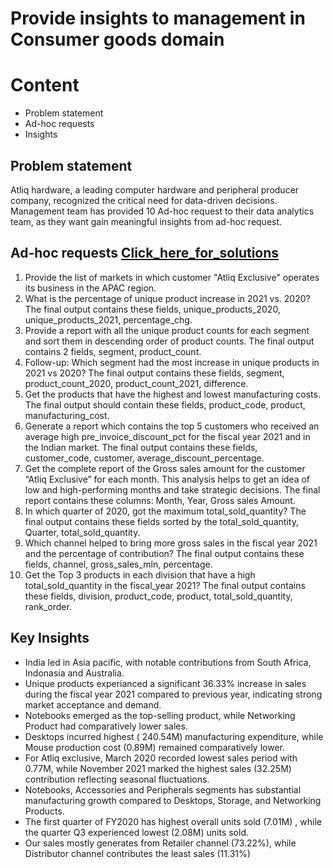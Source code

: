 # Provide insights to management in Consumer goods domain
# Content
  * Problem statement
  * Ad-hoc requests
  * Insights

## Problem statement
Atliq hardware, a leading computer hardware and peripheral producer company, recognized the critical need for data-driven decisions.
Management team has provided 10 Ad-hoc request to their data analytics team, as they want gain meaningful insights from ad-hoc request.

## Ad-hoc requests [Click_here_for_solutions](https://github.com/kiransuryaa/Atliq-mart-s-Consumer-Goods-data-analysis/blob/main/atliq_mart_ad-hoc_requests.sql)
  1. Provide the list of markets in which customer "Atliq Exclusive" operates its business in the APAC region.
  2. What is the percentage of unique product increase in 2021 vs. 2020? The final output contains these fields, unique_products_2020, unique_products_2021, percentage_chg.
  3. Provide a report with all the unique product counts for each segment and sort them in descending order of product counts. The final output contains 2 fields, segment, product_count.
  4. Follow-up: Which segment had the most increase in unique products in 2021 vs 2020? The final output contains these fields, segment, product_count_2020, product_count_2021, difference.
  5. Get the products that have the highest and lowest manufacturing costs. The final output should contain these fields, product_code, product, manufacturing_cost.
  6. Generate a report which contains the top 5 customers who received an average high pre_invoice_discount_pct for the fiscal year 2021 and in the Indian market. The final output contains these fields, customer_code, customer, average_discount_percentage.
  7. Get the complete report of the Gross sales amount for the customer “Atliq Exclusive” for each month. This analysis helps to get an idea of low and high-performing months and take strategic decisions. The final report contains these columns: Month, Year, Gross sales Amount.
  8. In which quarter of 2020, got the maximum total_sold_quantity? The final output contains these fields sorted by the total_sold_quantity, Quarter, total_sold_quantity.
  9. Which channel helped to bring more gross sales in the fiscal year 2021 and the percentage of contribution? The final output contains these fields, channel, gross_sales_mln, percentage.
  10. Get the Top 3 products in each division that have a high total_sold_quantity in the fiscal_year 2021? The final output contains these fields, division, product_code, product, total_sold_quantity, rank_order.

## Key Insights

   * India led in Asia pacific, with notable contributions from South Africa, Indonasia and Australia. 
   * Unique products experianced a significant 36.33% increase in sales during the fiscal year 2021 compared to previous year, indicating strong market acceptance and demand.
   * Notebooks emerged as the top-selling product, while Networking Product had comparatively lower sales.
   * Desktops incurred highest ( 240.54M) manufacturing expenditure, while Mouse production cost (0.89M) remained comparatively lower.
   * For Atliq exclusive, March 2020 recorded lowest sales period with 0.77M, while November 2021 marked the highest sales (32.25M) contribution reflecting seasonal fluctuations.
   * Notebooks, Accessories and Peripherals segments has substantial manufacturing growth compared to Desktops, Storage, and Networking Products.
   * The first quarter of FY2020 has highest overall units sold (7.01M) , while the quarter Q3 experienced lowest (2.08M) units sold.
   * Our sales mostly generates from Retailer channel (73.22%), while Distributor channel contributes the least sales (11.31%)
 


